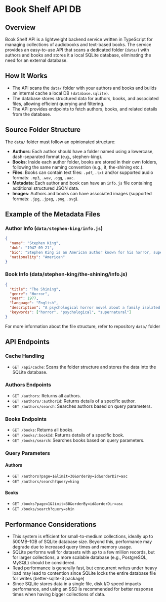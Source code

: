 # Book Shelf API DB

## Overview

Book Shelf API is a lightweight backend service written in TypeScript for managing collections of audiobooks and text-based books. The service provides an easy-to-use API that scans a dedicated folder (`data/`) with authors and books and stores it a local SQLite database, eliminating the need for an external database.

## How It Works

- The API scans the `data/` folder with your authors and books and builds an internal cache a local DB `(database.sqlite)`.
- The database stores structured data for authors, books, and associated files, allowing efficient querying and filtering.
- The API provides endpoints to fetch authors, books, and related details from the database.

## Source Folder Structure

The `data/` folder must follow an opinionated structure:

- **Authors**: Each author should have a folder named using a lowercase, dash-separated format (e.g., stephen-king).
- **Books**: Inside each author folder, books are stored in their own folders, following the same naming convention (e.g., it, the-shining etc.).
- **Files**: Books can contain text files: `.pdf`, `.txt` and/or supported audio formats: `.mp3`, `.wav`, `.ogg`, `.aac`.
- **Metadata**: Each author and book can have an `info.js` file containing additional structured JSON data.
- **Images**: Authors and books can have associated images (supported formats: `.jpg`, `.jpeg`, `.png`, `.svg`).

## Example of the Metadata Files

### Author Info (`data/stephen-king/info.js`)

```json
{
  "name": "Stephen King",
  "dob": "1947-09-21",
  "bio": "Stephen King is an American author known for his horror, supernatural fiction, suspense, and fantasy novels.",
  "nationality": "American"
}
```

### Book Info (data/stephen-king/the-shining/info.js)

```json
{
  "title": "The Shining",
  "genre": "Horror",
  "year": 1977,
  "language": "English",
  "description": "A psychological horror novel about a family isolated in a haunted hotel.",
  "keywords": ["horror", "psychological", "supernatural"]
}
```

For more information about the file structure, refer to repository `data/` folder

## API Endpoints

### Cache Handling

- `GET /api/cache`: Scans the folder structure and stores the data into the SQLite database.

### Authors Endpoints

- `GET /authors`: Returns all authors.
- `GET /authors/:authorId`: Returns details of a specific author.
- `GET /authors/search`: Searches authors based on query parameters.

### Books Endpoints

- `GET /books`: Returns all books.
- `GET /books/:bookId`: Returns details of a specific book.
- `GET /books/search`: Searches books based on query parameters.

### Query Parameters

#### Authors

- `GET /authors?page=1&limit=30&orderBy=id&orderDir=asc`
- `GET /authors/search?query=king`

#### Books

- `GET /books?page=1&limit=30&orderBy=id&orderDir=asc`
- `GET /books/search?query=shin`

## Performance Considerations

- This system is efficient for small-to-medium collections, ideally up to 500MB–1GB of SQLite database size. Beyond this, performance may degrade due to increased query times and memory usage.
- SQLite performs well for datasets with up to a few million records, but for larger collections, a more scalable database (e.g., PostgreSQL, MySQL) should be considered.
- Read performance is generally fast, but concurrent writes under heavy load may lead to contention since SQLite locks the entire database file for writes (better-sqlite-3 package)
- Since SQLite stores data in a single file, disk I/O speed impacts performance, and using an SSD is recommended for better response times when having bigger collections of data.
